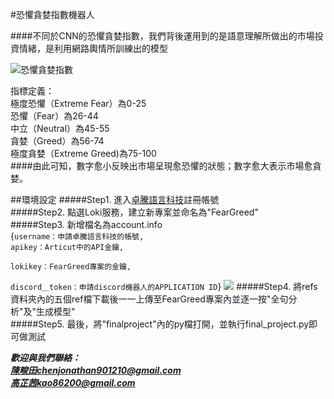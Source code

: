 #恐懼貪婪指數機器人

####不同於CNN的恐懼貪婪指數，我們背後運用到的是語意理解所做出的市場投資情緒，是利用網路輿情所訓練出的模型

![恐懼貪婪指數](https://raw.githubusercontent.com/Chenct-jonathan/final-project/main/img/FearGreed.png)

指標定義：<br>
極度恐懼（Extreme Fear）為0-25           
恐懼（Fear）為26-44                       
中立（Neutral）為45-55                     
貪婪（Greed）為56-74                   
極度貪婪（Extreme Greed)為75-100<br>
####由此可知，數字愈小反映出市場呈現愈恐懼的狀態；數字愈大表示市場愈貪婪。

##環境設定
#####Step1. 進入[卓騰語言科技](https://www.droidtown.co/zh-tw/)註冊帳號<br>
#####Step2. 點選Loki服務，建立新專案並命名為"FearGreed"<br>
#####Step3. 新增檔名為account.info<br>
{<code>username：申請卓騰語言科技的帳號,<br>apikey：Articut中的API金鑰,<br>
lokikey：FearGreed專案的金鑰,<br>
discord＿token：申請discord機器人的APPLICATION ID</code>}
![](https://github.com/Chenct-jonathan/final-project/blob/main/img/account.info%E7%AF%84%E4%BE%8B.jpg?raw=true)
#####Step4. 將refs資料夾內的五個ref檔下載後一一上傳至FearGreed專案內並逐一按"全句分析"及"生成模型"<br>
#####Step5. 最後，將"finalproject"內的py檔打開，並執行final_project.py即可做測試

***歡迎與我們聯絡：<br>
陳畯田chenjonathan901210@gmail.com<br>
高芷茜kao86200@gmail.com***
